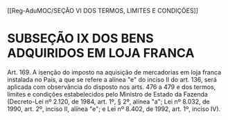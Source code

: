 [[Reg-AduMOC/SEÇÃO VI DOS TERMOS, LIMITES E CONDIÇÕES]]

# SUBSEÇÃO IX DOS BENS ADQUIRIDOS EM LOJA FRANCA

Art. 169. A isenção do imposto na aquisição de mercadorias
em loja franca instalada no País, a que se refere a alínea "e"
do inciso II do art. 136, será aplicada com observância do
disposto nos arts. 476 a 479 e dos termos, limites e
condições estabelecidos pelo Ministro de Estado da Fazenda
(Decreto-Lei nº 2.120, de 1984, art. 1º, § 2º, alínea "a"; Lei
nº 8.032, de 1990, art. 2º, inciso II, alínea "e"; e Lei nº 8.402,
de 1992, art. 1º, inciso IV).